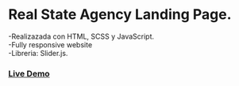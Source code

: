 # Real State Agency Landing Page. 

-Realizazada con HTML, SCSS y JavaScript.<br>
-Fully responsive website <br>
-Libreria:  Slider.js.<br>

<a href="https://app.netlify.com/sites/real-state-agency-landing-page/overview">
<h3>Live Demo<h3>
</a>
